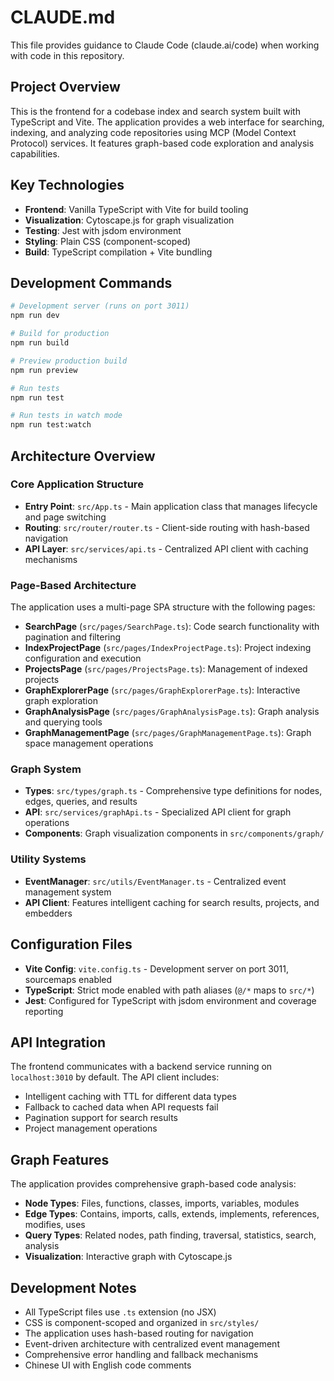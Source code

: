 # CLAUDE.md

This file provides guidance to Claude Code (claude.ai/code) when working with code in this repository.

## Project Overview

This is the frontend for a codebase index and search system built with TypeScript and Vite. The application provides a web interface for searching, indexing, and analyzing code repositories using MCP (Model Context Protocol) services. It features graph-based code exploration and analysis capabilities.

## Key Technologies

- **Frontend**: Vanilla TypeScript with Vite for build tooling
- **Visualization**: Cytoscape.js for graph visualization
- **Testing**: Jest with jsdom environment
- **Styling**: Plain CSS (component-scoped)
- **Build**: TypeScript compilation + Vite bundling

## Development Commands

```bash
# Development server (runs on port 3011)
npm run dev

# Build for production
npm run build

# Preview production build
npm run preview

# Run tests
npm run test

# Run tests in watch mode
npm run test:watch
```

## Architecture Overview

### Core Application Structure
- **Entry Point**: `src/App.ts` - Main application class that manages lifecycle and page switching
- **Routing**: `src/router/router.ts` - Client-side routing with hash-based navigation
- **API Layer**: `src/services/api.ts` - Centralized API client with caching mechanisms

### Page-Based Architecture
The application uses a multi-page SPA structure with the following pages:
- **SearchPage** (`src/pages/SearchPage.ts`): Code search functionality with pagination and filtering
- **IndexProjectPage** (`src/pages/IndexProjectPage.ts`): Project indexing configuration and execution
- **ProjectsPage** (`src/pages/ProjectsPage.ts`): Management of indexed projects
- **GraphExplorerPage** (`src/pages/GraphExplorerPage.ts`): Interactive graph exploration
- **GraphAnalysisPage** (`src/pages/GraphAnalysisPage.ts`): Graph analysis and querying tools
- **GraphManagementPage** (`src/pages/GraphManagementPage.ts`): Graph space management operations

### Graph System
- **Types**: `src/types/graph.ts` - Comprehensive type definitions for nodes, edges, queries, and results
- **API**: `src/services/graphApi.ts` - Specialized API client for graph operations
- **Components**: Graph visualization components in `src/components/graph/`

### Utility Systems
- **EventManager**: `src/utils/EventManager.ts` - Centralized event management system
- **API Client**: Features intelligent caching for search results, projects, and embedders

## Configuration Files

- **Vite Config**: `vite.config.ts` - Development server on port 3011, sourcemaps enabled
- **TypeScript**: Strict mode enabled with path aliases (`@/*` maps to `src/*`)
- **Jest**: Configured for TypeScript with jsdom environment and coverage reporting

## API Integration

The frontend communicates with a backend service running on `localhost:3010` by default. The API client includes:
- Intelligent caching with TTL for different data types
- Fallback to cached data when API requests fail
- Pagination support for search results
- Project management operations

## Graph Features

The application provides comprehensive graph-based code analysis:
- **Node Types**: Files, functions, classes, imports, variables, modules
- **Edge Types**: Contains, imports, calls, extends, implements, references, modifies, uses
- **Query Types**: Related nodes, path finding, traversal, statistics, search, analysis
- **Visualization**: Interactive graph with Cytoscape.js

## Development Notes

- All TypeScript files use `.ts` extension (no JSX)
- CSS is component-scoped and organized in `src/styles/`
- The application uses hash-based routing for navigation
- Event-driven architecture with centralized event management
- Comprehensive error handling and fallback mechanisms
- Chinese UI with English code comments